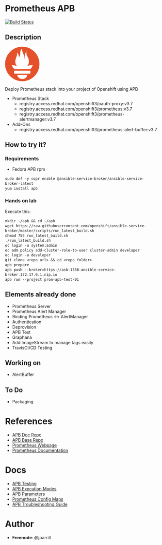 # Prometheus APB

[![Build Status](https://travis-ci.org/ansibleplaybookbundle/prometheus-apb.svg?branch=master)](https://travis-ci.org/ansibleplaybookbundle/prometheus-apb)

## Description

![img](docs/img/prometheus-logo.png)

Deploy Prometheus stack into your project of Openshift using APB

- Prometheus Stack
  - registry.access.redhat.com/openshift3/oauth-proxy:v3.7
  - registry.access.redhat.com/openshift3/prometheus:v3.7
  - registry.access.redhat.com/openshift3/prometheus-alertmanager:v3.7
- Add-Ons
  - registry.access.redhat.com/openshift3/prometheus-alert-buffer:v3.7

## How to try it?

### Requirements

- Fedora APB rpm
```
sudo dnf -y copr enable @ansible-service-broker/ansible-service-broker-latest
yum install apb
```

### Hands on lab

Execute this:

```
mkdir ~/apb && cd ~/apb
wget https://raw.githubusercontent.com/openshift/ansible-service-broker/master/scripts/run_latest_build.sh
chmod 755 run_latest_build.sh
./run_latest_build.sh
oc login -u system:admin
oc adm policy add-cluster-role-to-user cluster-admin developer
oc login -u developer
git clone <repo_url> && cd <repo_folder>
apb prepare
apb push --broker=https://asb-1338-ansible-service-broker.172.17.0.1.nip.io
apb run --project prom-apb-test-01
```

## Elements already done

- Prometheus Server
- Prometheus Alert Manager
- Binding Prometheus <-> AlertManager
- Authentication
- Deprovision
- APB Test
- Graphana
- Add ImageStream to manage tags easily
- TravisCI/CD Testing

## Working on

- AlertBuffer

## To Do

- Packaging

# References

- [APB Doc Repo](https://github.com/ansibleplaybookbundle/ansible-playbook-bundle)
- [APB Base Repo](https://github.com/ansibleplaybookbundle/apb-base)
- [Prometheus Webpage](https://prometheus.io/)
- [Prometheus Documentation](https://prometheus.io/docs/introduction/overview/)

# Docs

- [APB Testing](docs/apb_tests.md)
- [APB Execution Modes](docs/apb_execution_modes.md)
- [APB Parameters](docs/apb_parameters.md)
- [Prometheus Config Maps](docs/prometheus-configmaps.md)
- [APB Troubleshooting Guide](docs/troubleshooting.md)

# Author

- **Freenode**: @jparrill
